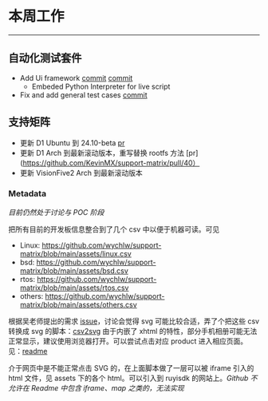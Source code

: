 # 本周工作

---

## 自动化测试套件

- Add Ui framework [commit](https://github.com/wychlw/autotester/commit/8ce480cbd40cc8cfdc6ba44f8c3c96742514206f) [commit](https://github.com/wychlw/autotester/commit/b711e2f81ab94c94d4ea410a68cdc2ba0c2f0d78)
    - Embeded Python Interpreter for live script
- Fix and add general test cases [commit](https://github.com/wychlw/autotester/commit/3dd5a8d76461c9814a35f76b9b17351103afcbe4)

## 支持矩阵

- 更新 D1 Ubuntu 到 24.10-beta [pr](https://github.com/KevinMX/support-matrix/pull/38)
- 更新 D1 Arch 到最新滚动版本，重写替换 rootfs 方法 [pr](https://github.com/KevinMX/support-matrix/pull/40）
- 更新 VisionFive2 Arch 到最新滚动版本

### Metadata

*目前仍然处于讨论与 POC 阶段*

把所有目前的开发板信息整合到了几个 csv 中以便于机器可读。可见
- Linux: https://github.com/wychlw/support-matrix/blob/main/assets/linux.csv
- bsd: https://github.com/wychlw/support-matrix/blob/main/assets/bsd.csv
- rtos: https://github.com/wychlw/support-matrix/blob/main/assets/rtos.csv
- others: https://github.com/wychlw/support-matrix/blob/main/assets/others.csv

根据吴老师提出的需求 [issue](https://github.com/ruyisdk/support-matrix/issues/40)，讨论会觉得 svg 可能比较合适，弄了个把这些 csv 转换成 svg 的脚本：[csv2svg](../../misc/csv2svg/main.py)
由于内嵌了 xhtml 的特性，部分手机相册可能无法正常显示，建议使用浏览器打开。可以尝试点击对应 product 进入相应页面。见：[readme](https://github.com/wychlw/support-matrix/)

介于网页中是不能正常点击 SVG 的，在上面脚本做了一层可以被 iframe 引入的 html 文件，见 assets 下的各个 html。可以引入到 ruyisdk 的网站上。*Github 不允许在 Readme 中包含 iframe、map 之类的，无法实现*

